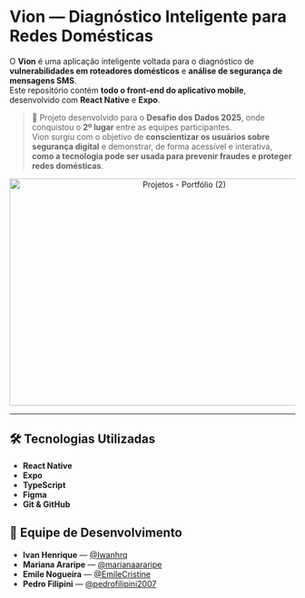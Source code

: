 #  Vion — Diagnóstico Inteligente para Redes Domésticas

O **Vion** é uma aplicação inteligente voltada para o diagnóstico de **vulnerabilidades em roteadores domésticos** e **análise de segurança de mensagens SMS**.  
Este repositório contém **todo o front-end do aplicativo mobile**, desenvolvido com **React Native** e **Expo**.

> 🚀 Projeto desenvolvido para o **Desafio dos Dados 2025**, onde conquistou o **2º lugar** entre as equipes participantes.  
> Vion surgiu com o objetivo de **conscientizar os usuários sobre segurança digital** e demonstrar, de forma acessível e interativa, **como a tecnologia pode ser usada para prevenir fraudes e proteger redes domésticas**.  

<p align="center">
  <img width="600" height="400" alt="Projetos - Portfólio (2)" src="https://github.com/user-attachments/assets/dd872490-3149-4b6d-aef1-bf2fca4d6f26" />
</p>

---

## 🛠️ Tecnologias Utilizadas

- **React Native**  
- **Expo**  
- **TypeScript**  
- **Figma**  
- **Git & GitHub**  

## 👥 Equipe de Desenvolvimento

- **Ivan Henrique** — [@Iwanhrq](https://github.com/Iwanhrq)  
- **Mariana Araripe** — [@marianaararipe](https://github.com/marianaararipe)  
- **Emile Nogueira** — [@EmileCristine](https://github.com/EmileCristine)  
- **Pedro Filipini** — [@pedrofilipini2007](https://github.com/pedrofilipini2007)

